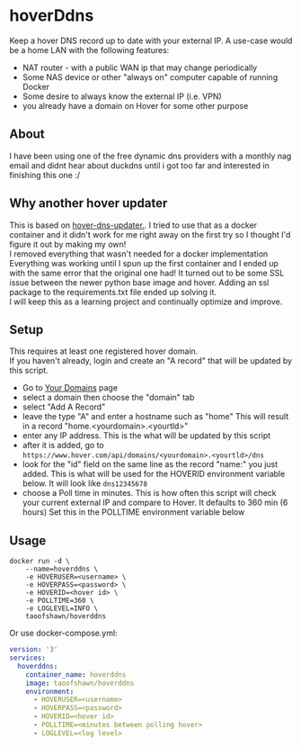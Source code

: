 # hoverDdns
Keep a hover DNS record up to date with your external IP. 
A use-case would be a home LAN with the following features:
- NAT router - with a public WAN ip that may change periodically
- Some NAS device or other "always on" computer capable of running Docker
- Some desire to always know the external IP (i.e. VPN)
- you already have a domain on Hover for some other purpose

## About
I have been using one of the free dynamic dns providers with a monthly nag email and didnt hear about duckdns until i got too far and interested in finishing this one :/

## Why another hover updater
This is based on [hover-dns-updater.](https://github.com/texasaggie97/hover-dns-updater). I tried to use that as a docker container and it didn't work for me right away on the first try so I thought I'd figure it out by making my own!  
I removed everything that wasn't needed for a docker implementation  
Everything was working until I spun up the first container and I ended up with the same error that the original one had!  It turned out to be some SSL issue between the newer python base image and hover.  Adding an ssl package to the requirements.txt file ended up solving it.  
I will keep this as a learning project and continually optimize and improve.


## Setup
This requires at least one registered hover domain.  
If you haven't already, login and create an "A record" that will be updated by this script.
  - Go to [Your Domains](https://www.hover.com/control_panel/domains) page
  - select a domain then choose the "domain" tab
  - select "Add A Record"
  - leave the type "A" and enter a hostname such as "home"  This will result in a record "home.\<yourdomain>.\<yourtld>"
  - enter any IP address.  This is the what will be updated by this script
  - after it is added, go to `https://www.hover.com/api/domains/<yourdomain>.<yourtld>/dns`
  - look for the "id" field on the same line as the record "name:" you just added. This is what will be used for the HOVERID environment variable below.  It will look like `dns12345678`
  - choose a Poll time in minutes.  This is how often this script will check your current external IP and compare to Hover.  It defaults to 360 min (6 hours) Set this in the POLLTIME environment variable below

## Usage
```
docker run -d \
    --name=hoverddns \
    -e HOVERUSER=<username> \
    -e HOVERPASS=<password> \
    -e HOVERID=<hover id> \
    -e POLLTIME=360 \
    -e LOGLEVEL=INFO \
    taoofshawn/hoverddns
```
Or use docker-compose.yml:
```yaml
version: '3'
services:
  hoverddns:
    container_name: hoverddns
    image: taoofshawn/hoverddns
    environment:
      - HOVERUSER=<username>
      - HOVERPASS=<password>
      - HOVERID=<hover id>
      - POLLTIME=<minutes between polling hover>
      - LOGLEVEL=<log level>
```